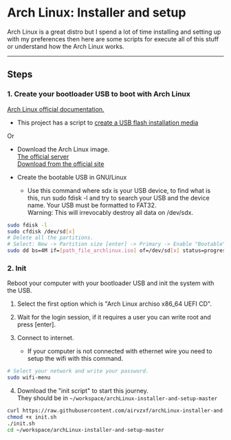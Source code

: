 # Arch Linux: Installer and setup

Arch Linux is a great distro but I spend a lot of time installing and setting up with my preferences then here are some scripts for execute all of this stuff or understand how the Arch Linux works.

---

## Steps
### 1. Create your bootloader USB to boot with Arch Linux
[Arch Linux official documentation.](https://wiki.archlinux.org/index.php/USB_flash_installation_media)

- This project has a script to [create a USB flash installation media](https://raw.githubusercontent.com/airvzxf/archLinux-installer-and-setup/master/01-bootable-usb/01-bootable-usb.sh)

Or

- Download the Arch Linux image.<br>
[The official server](http://mirror.rackspace.com/archlinux/iso/latest/)<br>
[Download from the official site](https://www.archlinux.org/download/)<br>

- Create the bootable USB in GNU/Linux
  - Use this command where sdx is your USB device, to find what is this, run sudo fdisk -l and try to search your USB and the device name. Your USB must be formatted to FAT32.<br>
    Warning: This will irrevocably destroy all data on /dev/sdx.<br>
```sh
sudo fdisk -l
sudo cfdisk /dev/sd[x]
# Delete all the partitions.
# Select: New -> Partition size [enter] -> Primary -> Enable "Bootable" -> Type -> "b W95 FAT32" -> Write -> yes -> Quite
sudo dd bs=4M if=[path_file_archlinux.iso] of=/dev/sd[x] status=progress && sync
```


### 2. Init
Reboot your computer with your bootloader USB and init the system with the USB.

1. Select the first option which is "Arch Linux archiso x86_64 UEFI CD".

2. Wait for the login session, if it requires a user you can write root and press [enter].

3. Connect to internet.
   - If your computer is not connected with ethernet wire you need to setup the wifi with this command.
```sh
# Select your network and write your password.
sudo wifi-menu
```

4. Download the "init script" to start this journey.<br>
   They should be in `~/workspace/archLinux-installer-and-setup-master`
```sh
curl https://raw.githubusercontent.com/airvzxf/archLinux-installer-and-setup/master/02-init/init.sh > init.sh
chmod +x init.sh
./init.sh
cd ~/workspace/archLinux-installer-and-setup-master


```
